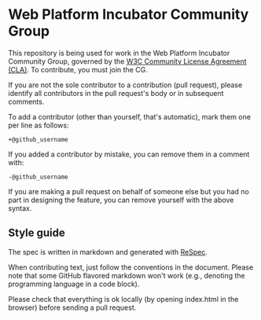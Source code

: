 # Web Platform Incubator Community Group

This repository is being used for work in the Web Platform Incubator Community Group, governed by
the [W3C Community License Agreement (CLA)](http://www.w3.org/community/about/agreements/cla/). To
contribute, you must join the CG.

If you are not the sole contributor to a contribution (pull request), please identify all
contributors in the pull request's body or in subsequent comments.

To add a contributor (other than yourself, that's automatic), mark them one per line as follows:

```
+@github_username
```

If you added a contributor by mistake, you can remove them in a comment with:

```
-@github_username
```

If you are making a pull request on behalf of someone else but you had no part in designing the
feature, you can remove yourself with the above syntax.

## Style guide

The spec is written in markdown and generated with
[ReSpec](http://dev.w3.org/2009/dap/ReSpec.js/documentation.html).

When contributing text, just follow the conventions in the document. Please note that some GitHub
flavored markdown won't work (e.g., denoting the programming language in a code block).

Please check that everything is ok locally (by opening index.html in the browser) before sending a
pull request.
